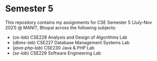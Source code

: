 # Semester 5

This repository contains my assignments for CSE Semester 5 (July-Nov 2021) @ MANIT, Bhopal across the following subjects:

- (_os-lab_) CSE228 Analysis and Design of Algorithms Lab
- (_dbms-lab_) CSE227 Database Management Systems Lab
- (_java-php-lab_) CSE230 Java & PHP Lab
- (_se-lab_) CSE229 Software Engineering Lab
